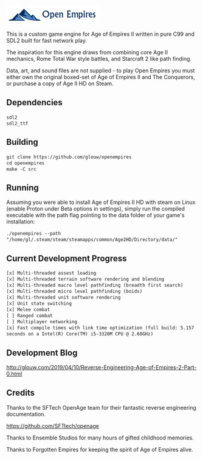 ![](art/logo.png)

This is a custom game engine for Age of Empires II written in pure C99 and SDL2 built for fast network play.

The inspiration for this engine draws from combining core Age II mechanics, Rome Total War style battles, and Starcraft 2 like path finding.

Data, art, and sound files are not supplied - to play Open Empires you must either own the original boxed-set
of Age of Empires II and The Conquerors, or purchase a copy of Age II HD on Steam.

## Dependencies

    sdl2
    sdl2_ttf

## Building

    git clone https://github.com/glouw/openempires
    cd openempires
    make -C src

## Running

Assuming you were able to install Age of Empires II HD with steam on Linux (enable Proton under Beta options in settings),
simply run the compiled executable with the path flag pointing to the data folder of your game's installation:

    ./openempires --path "/home/gl/.steam/steam/steamapps/common/Age2HD/Directory/data/"

## Current Development Progress

    [x] Multi-threaded assest loading
    [x] Multi-threaded terrain software rendering and blending
    [x] Multi-threaded macro level pathfinding (breadth first search)
    [x] Multi-threaded micro level pathfinding (boids)
    [x] Multi-threaded unit software rendering
    [x] Unit state switching
    [x] Melee combat
    [ ] Ranged combat
    [ ] Multiplayer networking
    [x] Fast compile times with link time optimization (full build: 5.157 seconds on a Intel(R) Core(TM) i5-3320M CPU @ 2.60GHz)

## Development Blog

http://glouw.com/2019/04/10/Reverse-Engineering-Age-of-Empires-2-Part-0.html

## Credits

Thanks to the SFTech OpenAge team for their fantastic reverse engineering documentation.

https://github.com/SFTtech/openage

Thanks to Ensemble Studios for many hours of gifted childhood memories.

Thanks to Forgotten Empires for keeping the spirit of Age of Empires alive.
